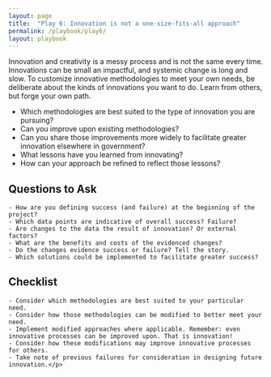 ```yaml
---
layout: page
title:  "Play 6: Innovation is not a one-size-fits-all approach"
permalink: /playbook/play6/
layout: playbook
---
```


<p class="usa-font-lead">Innovation and creativity is a messy process and is not the same every time. Innovations can be small an impactful, and systemic change is long and slow. To customize innovative methodologies to meet your own needs, be deliberate about the kinds of innovations you want to do. Learn from others, but forge your own path.

  - Which methodologies are best suited to the type of innovation you are pursuing?
  - Can you improve upon existing methodologies?
  - Can you share those improvements more widely to facilitate greater innovation elsewhere in government?
  - What lessons have you learned from innovating?
  - How can your approach be refined to reflect those lessons?

## Questions to Ask
    - How are you defining success (and failure) at the beginning of the project?
    - Which data points are indicative of overall success? Failure?
    - Are changes to the data the result of innovation? Or external factors?
    - What are the benefits and costs of the evidenced changes?
    - Do the changes evidence success or failure? Tell the story.
    - Which solutions could be implemented to facilitate greater success?

## Checklist
    - Consider which methodologies are best suited to your particular need.
    - Consider how those methodologies can be modified to better meet your need.
    - Implement modified approaches where applicable. Remember: even innovative processes can be improved upon. That is innovation!
    - Consider how these modifications may improve innovative processes for others.
    - Take note of previous failures for consideration in designing future innovation.</p>
